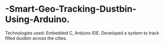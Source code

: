 # -Smart-Geo-Tracking-Dustbin-Using-Arduino.
Technologies used: Embedded C, Arduino IDE. Developed a  system to track filled dustbin across the cities.

